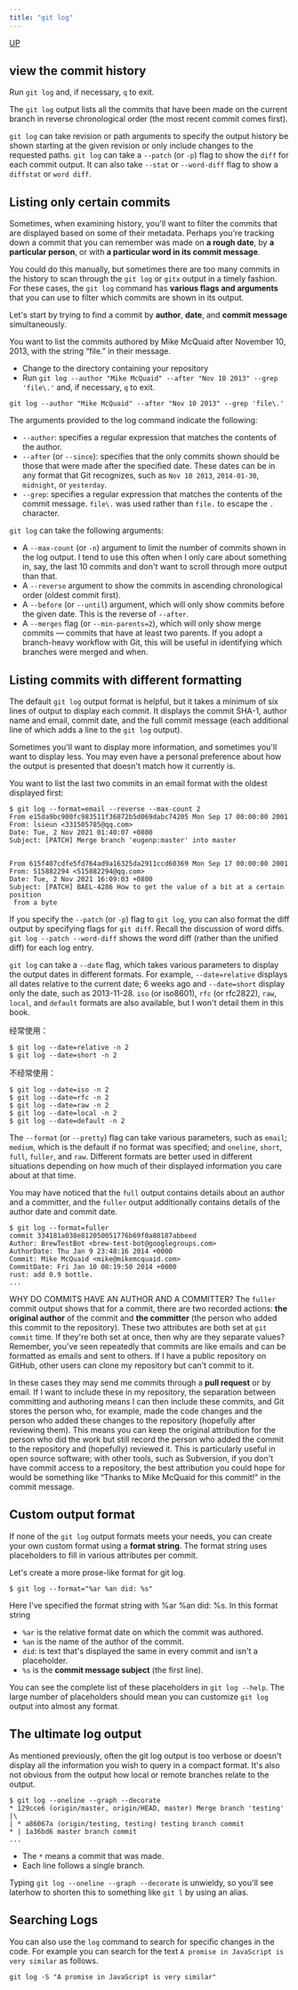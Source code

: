 ```yaml
---
title: "git log"
---
```


[UP](/git/git-index.html)


## view the commit history

Run `git log` and, if necessary, `q` to exit.

The `git log` output lists all the commits that have been made on the current branch in reverse chronological order (the
most recent commit comes first).

`git log` can take revision or path arguments to specify the output history be shown starting at the given revision or
only include changes to the requested paths.
`git log` can take a `--patch` (or `-p`) flag to show the `diff` for each commit output. It can also take `--stat`
or `--word-diff` flag to show a `diffstat` or `word diff`.

## Listing only certain commits

Sometimes, when examining history, you'll want to filter the commits that are displayed based on some of their metadata.
Perhaps you're tracking down a commit that you can remember was made on **a rough date**, by **a particular person**,
or with **a particular word in its commit message**.

You could do this manually, but sometimes there are too many commits in the history to scan through the `git log` or `gitx` output in a timely fashion.
For these cases, the `git log` command has **various flags and arguments** that you can use to filter which commits are shown in its output.

Let's start by trying to find a commit by **author**, **date**, and **commit message** simultaneously.

You want to list the commits authored by Mike McQuaid after November 10, 2013, with the string “file.” in their message.

- Change to the directory containing your repository
- Run `git log --author "Mike McQuaid" --after "Nov 10 2013" --grep 'file\.'` and, if necessary, `q` to exit.

```text
git log --author "Mike McQuaid" --after "Nov 10 2013" --grep 'file\.'
```

The arguments provided to the log command indicate the following:

- `--author`: specifies a regular expression that matches the contents of the author.
- `--after` (or `--since`): specifies that the only commits shown should be those that were made after the specified date. These dates can be in any format that Git recognizes, such as `Nov 10 2013`, `2014-01-30`, `midnight`, or `yesterday`.
- `--grep`: specifies a regular expression that matches the contents of the commit message. `file\.` was used rather than `file.` to escape the `.` character.

`git log` can take the following arguments:

- A `--max-count` (or `-n`) argument to limit the number of commits shown in the log output.
  I tend to use this often when I only care about something in, say, the last 10 commits and don't want to scroll through more output than that.
- A `--reverse` argument to show the commits in ascending chronological order (oldest commit first).
- A `--before` (or `--until`) argument, which will only show commits before the given date. This is the reverse of `--after`.
- A `--merges` flag (or `--min-parents=2`), which will only show merge commits — commits that have at least two parents.
  If you adopt a branch-heavy workflow with Git, this will be useful in identifying which branches were merged and when.

## Listing commits with different formatting

The default `git log` output format is helpful, but it takes a minimum of six lines of output to display each commit.
It displays the commit SHA-1, author name and email, commit date, and the full commit message
(each additional line of which adds a line to the `git log` output).

Sometimes you'll want to display more information, and sometimes you'll want to display less.
You may even have a personal preference about how the output is presented that doesn't match how it currently is.

You want to list the last two commits in an email format with the oldest displayed first:

```text
$ git log --format=email --reverse --max-count 2
From e15da9bc900fc983511f36872b5d069dabc74205 Mon Sep 17 00:00:00 2001
From: lsieun <331505785@qq.com>
Date: Tue, 2 Nov 2021 01:40:07 +0800
Subject: [PATCH] Merge branch 'eugenp:master' into master


From 615f407cdfe5fd764ad9a16325da2911ccd60369 Mon Sep 17 00:00:00 2001
From: 515882294 <515882294@qq.com>
Date: Tue, 2 Nov 2021 16:09:03 +0800
Subject: [PATCH] BAEL-4286 How to get the value of a bit at a certain position
 from a byte
```

If you specify the `--patch` (or `-p`) flag to `git log`,
you can also format the diff output by specifying flags for `git diff`.
Recall the discussion of word diffs.
`git log --patch --word-diff` shows the word diff (rather than the unified diff) for each log entry.

`git log` can take a `--date` flag, which takes various parameters to display the output dates in different formats.
For example, `--date=relative` displays all dates relative to the current date; 6 weeks ago and `--date=short` display only
the date, such as 2013-11-28. `iso` (or iso8601), `rfc` (or rfc2822), `raw`, `local`, and `default` formats are also available,
but I won't detail them in this book.

经常使用：

```text
$ git log --date=relative -n 2
$ git log --date=short -n 2

```

不经常使用：

```text
$ git log --date=iso -n 2
$ git log --date=rfc -n 2
$ git log --date=raw -n 2
$ git log --date=local -n 2
$ git log --date=default -n 2
```

The `--format` (or `--pretty`) flag can take various parameters, such as `email`;
`medium`, which is the default if no format was specified;
and `oneline`, `short`, `full`, `fuller`, and `raw`.
Different formats are better used in different situations depending on how much of their displayed information you care about at that time.

You may have noticed that the `full` output contains details about an author and a committer,
and the `fuller` output additionally contains details of the author date and commit date.

```text
$ git log --format=fuller
commit 334181a038e812050051776b69f0a80187abbeed
Author: BrewTestBot <brew-test-bot@googlegroups.com>
AuthorDate: Thu Jan 9 23:48:16 2014 +0000
Commit: Mike McQuaid <mike@mikemcquaid.com>
CommitDate: Fri Jan 10 08:19:50 2014 +0000
rust: add 0.9 bottle.
...
```

WHY DO COMMITS HAVE AN AUTHOR AND A COMMITTER?
The `fuller` commit output shows that for a commit, there are two recorded actions:
**the original author** of the commit and **the committer** (the person who added this commit to the repository).
These two attributes are both set at `git commit` time.
If they're both set at once, then why are they separate values?
Remember, you've seen repeatedly that commits are like emails and can be formatted as emails and sent to others.
If I have a public repository on GitHub, other users can clone my repository but can't commit to it.

In these cases they may send me commits through a **pull request** or by email.
If I want to include these in my repository,
the separation between committing and authoring means I can then include these commits,
and Git stores the person who, for example, made the code changes and
the person who added these changes to the repository (hopefully after reviewing them).
This means you can keep the original attribution for the person who did the work
but still record the person who added the commit to the repository and (hopefully) reviewed it.
This is particularly useful in open source software;
with other tools, such as Subversion, if you don't have commit access to a repository,
the best attribution you could hope for would be something like “Thanks to Mike McQuaid for this commit!”
in the commit message.

## Custom output format

If none of the `git log` output formats meets your needs,
you can create your own custom format using a **format string**.
The format string uses placeholders to fill in various attributes per commit.

Let's create a more prose-like format for git log.

```text
$ git log --format="%ar %an did: %s"
```

Here I've specified the format string with %ar %an did: %s. In this format string
- `%ar` is the relative format date on which the commit was authored.
- `%an` is the name of the author of the commit.
- `did`: is text that's displayed the same in every commit and isn't a placeholder.
- `%s` is the **commit message subject** (the first line).

You can see the complete list of these placeholders in `git log --help`.
The large number of placeholders should mean you can customize `git log` output into almost any format.

## The ultimate log output

As mentioned previously, often the git log output is too verbose or
doesn't display all the information you wish to query in a compact format.
It's also not obvious from the output how local or remote branches relate to the output.

```text
$ git log --oneline --graph --decorate
* 129cce6 (origin/master, origin/HEAD, master) Merge branch 'testing'
|\
| * a86067a (origin/testing, testing) testing branch commit
* | 1a36bd6 master branch commit
...
```

- The `*` means a commit that was made.
- Each line follows a single branch.

Typing `git log --oneline --graph --decorate` is unwieldy,
so you'll see laterhow to shorten this to something like `git l` by using an alias.

## Searching Logs

You can also use the `log` command to search for specific changes in the code.
For example you can search for the text `A promise in JavaScript is very similar` as follows.

```text
git log -S "A promise in JavaScript is very similar"
```
